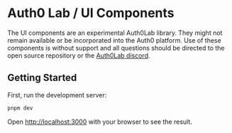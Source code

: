 # Auth0 Lab / UI Components

The UI components are an experimental Auth0Lab library. They might not remain available or be incorporated into the Auth0 platform. Use of these components is without support and all questions should be directed to the open source repository or the [Auth0Lab discord](https://discord.gg/QGHxwDsbQQ).

## Getting Started

First, run the development server:

```bash
pnpm dev
```

Open [http://localhost:3000](http://localhost:3000) with your browser to see the result.
